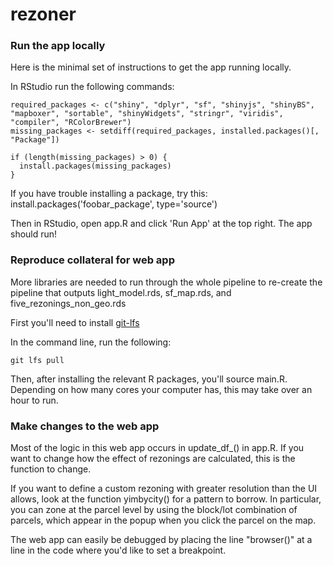 # rezoner

### Run the app locally
Here is the minimal set of instructions to get the app running locally.

In RStudio run the following commands:

```
required_packages <- c("shiny", "dplyr", "sf", "shinyjs", "shinyBS", "mapboxer", "sortable", "shinyWidgets", "stringr", "viridis", "compiler", "RColorBrewer")
missing_packages <- setdiff(required_packages, installed.packages()[, "Package"])

if (length(missing_packages) > 0) {
  install.packages(missing_packages)
}

```

If you have trouble installing a package, try this: install.packages('foobar_package', type='source')

Then in RStudio, open app.R and click 'Run App' at the top right. The app should run!

### Reproduce collateral for web app

More libraries are needed to run through the whole pipeline to re-create the pipeline that outputs light_model.rds, sf_map.rds, and five_rezonings_non_geo.rds

First you'll need to install [git-lfs](https://docs.github.com/en/repositories/working-with-files/managing-large-files/installing-git-large-file-storage)

In the command line, run the following:
```
git lfs pull
```

Then, after installing the relevant R packages, you'll source main.R. Depending on how many cores your computer has, this may take over an hour to run.

### Make changes to the web app

Most of the logic in this web app occurs in update_df_() in app.R. If you want to change how the effect of rezonings are calculated, this is the function to change.

If you want to define a custom rezoning with greater resolution than the UI allows, look at the function yimbycity() for a pattern to borrow. In particular, you can zone at the parcel level by using the block/lot combination of parcels, which appear in the popup when you click the parcel on the map.

The web app can easily be debugged by placing the line "browser()" at a line in the code where you'd like to set a breakpoint.

